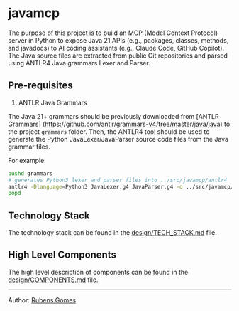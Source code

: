 # javamcp

The purpose of this project is to build an MCP (Model Context Protocol) server
in Python to expose Java 21 APIs (e.g., packages, classes, methods, and
javadocs) to AI coding assistants (e.g., Claude Code, GitHub Copilot). The
Java source files are extracted from public Git repositories and parsed
using ANTLR4 Java grammars Lexer and Parser.

## Pre-requisites

1. ANTLR Java Grammars

The Java 21+ grammars should be previously downloaded
from [ANTLR Grammars] (https://github.com/antlr/grammars-v4/tree/master/java/java)
to the project `grammars` folder. Then, the ANTLR4 tool should be used to
generate the Python JavaLexer/JavaParser source code files from the Java
grammar files.

For example:

```bash
pushd grammars
# generates Python3 lexer and parser files into ../src/javamcp/antlr4
antlr4 -Dlanguage=Python3 JavaLexer.g4 JavaParser.g4 -o ../src/javamcp/antlr4
popd
```

## Technology Stack

The technology stack can be found in
the [design/TECH_STACK.md](design/TECH_STACK.md) file.

## High Level Components

The high level description of components can be found in
the [design/COMPONENTS.md](design/COMPONENTS.md) file.

---
Author:  [Rubens Gomes](https://rubensgomes.com/)
